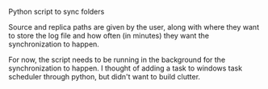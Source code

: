 Python script to sync folders

Source and replica paths are given by the user, along with where they want to store the log file and how often (in minutes) they want the synchronization to happen.

For now, the script needs to be running in the background for the synchronization to happen. I thought of adding a task to windows task scheduler through python, but didn't want to build clutter.